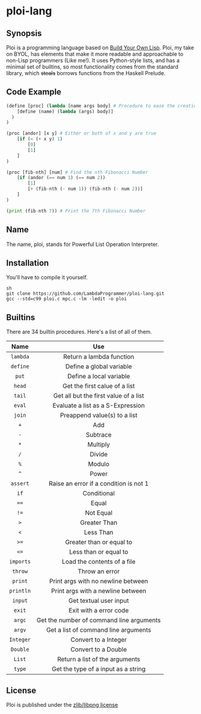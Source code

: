 # ploi-lang

## Synopsis

Ploi is a programming language based on [Build Your Own Lisp](http://buildyourownlisp.com/). Ploi, my take on BYOL, has elements that make it more readable and approachable to non-Lisp programmers (Like me!). It uses Python-style lists, and has a minimal set of builtins, so most functionality comes from the standard library, which ~~steals~~ borrows functions from the Haskell Prelude.

## Code Example

```python
(define [proc] (lambda [name args body] # Procedure to ease the creation of procedures
    [define (name) (lambda (args) body)]
  )
)

(proc [andor] [x y] # Either or both of x and y are true
    [if (< (+ x y) 1)
        [0]
        [1]
    ]
)

(proc [fib-nth] [num] # Find the nth Fibonacci Number
    [if (andor (== num 1) (== num 2))
        [1]
        [+ (fib-nth (- num 1)) (fib-nth (- num 2))]
    ]
)

(print (fib-nth 7)) # Print the 7th Fibonacci Number

```

## Name

The name, ploi, stands for Powerful List Operation Interpreter. 

## Installation

You'll have to compile it yourself.
```
sh
git clone https://github.com/LambdaProgrammer/ploi-lang.git
gcc --std=c99 ploi.c mpc.c -lm -ledit -o ploi
```

## Builtins

There are 34 builtin procedures. Here's a list of all of them.

|Name|Use|
|:-:|:-:|
|`lambda`|Return a lambda function|
|`define`|Define a global variable|
|`put`|Define a local variable|
|`head`|Get the first calue of a list|
|`tail`|Get all but the first value of a list|
|`eval`|Evaluate a list as a S-Expression|
|`join`|Preappend value(s) to a list|
|`+`|Add|
|`-`|Subtrace|
|`*`|Multiply|
|`/`|Divide|
|`%`|Modulo|
|`^`|Power|
|`assert`|Raise an error if a condition is not 1|
|`if`|Conditional|
|`==`|Equal|
|`!=`|Not Equal|
|`>`|Greater Than|
|`<`|Less Than|
|`>=`|Greater than or equal to|
|`<=`|Less than or equal to|
|`imports`|Load the contents of a file|
|`throw`|Throw an error|
|`print`|Print args with no newline between|
|`println`|Print args with a newline between|
|`input`|Get textual user input|
|`exit`|Exit with a error code|
|`argc`|Get the number of command line arguments|
|`argv`|Get a list of command line arguments|
|`Integer`|Convert to a Integer|
|`Double`|Convert to a Double|
|`List`|Return a list of the arguments|
|`type`|Get the type of a input as a string|

## License

Ploi is published under the [zlib/libpng license](https://www.tldrlegal.com/l/zlib)
